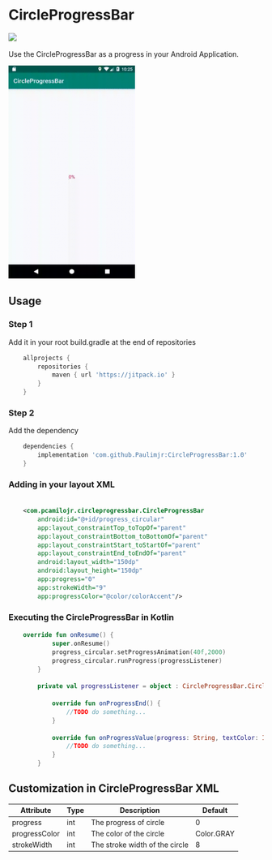 # CircleProgressBar

[![](https://jitpack.io/v/Paulimjr/CircleProgressBar.svg)](https://jitpack.io/#Paulimjr/CircleProgressBar)

Use the CircleProgressBar as a progress in your Android Application.

<img width="250" height="420" src="images/circleProgressBar.gif">

Usage
-----

### Step 1

Add it in your root build.gradle at the end of repositories

```groovy
    allprojects {
    	repositories {
    	    maven { url 'https://jitpack.io' }
    	}
    }

```

### Step 2

Add the dependency

```groovy
    dependencies {
        implementation 'com.github.Paulimjr:CircleProgressBar:1.0'
    }
```

### Adding in your layout XML

```xml

    <com.pcamilojr.circleprogressbar.CircleProgressBar
        android:id="@+id/progress_circular"
        app:layout_constraintTop_toTopOf="parent"
        app:layout_constraintBottom_toBottomOf="parent"
        app:layout_constraintStart_toStartOf="parent"
        app:layout_constraintEnd_toEndOf="parent"
        android:layout_width="150dp"
        android:layout_height="150dp"
        app:progress="0"
        app:strokeWidth="9"
        app:progressColor="@color/colorAccent"/>

```

### Executing the CircleProgressBar in Kotlin

```kotlin
    override fun onResume() {
            super.onResume()
            progress_circular.setProgressAnimation(40f,2000)
            progress_circular.runProgress(progressListener)
        }
    
        private val progressListener = object : CircleProgressBar.CircleProgressBarCallback {
    
            override fun onProgressEnd() {
                //TODO do something...
            }
    
            override fun onProgressValue(progress: String, textColor: Int) {
                //TODO do something...
            }
        }
```

<h2>Customization in CircleProgressBar XML</h2>

| Attribute | Type | Description | Default |
|---|---|---|---|
| progress | int | The progress of circle | 0 |
| progressColor | int | The color of the circle | Color.GRAY |
| strokeWidth | int | The stroke width of the circle | 8 |
